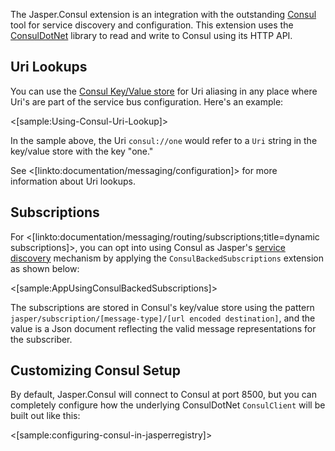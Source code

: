 <!--title:Jasper.Consul-->


The Jasper.Consul extension is an integration with the outstanding [Consul](https://www.consul.io/) tool for service discovery and configuration. This extension uses the [ConsulDotNet](https://github.com/PlayFab/consuldotnet) library to read and write to Consul using its HTTP API.

## Uri Lookups

You can use the [Consul Key/Value store](https://www.consul.io/api/kv.html) for Uri aliasing in any place where Uri's are part of the service bus configuration. Here's 
an example:

<[sample:Using-Consul-Uri-Lookup]>

In the sample above, the Uri `consul://one` would refer to a `Uri` string in the key/value store with the key "one."

See <[linkto:documentation/messaging/configuration]> for more information about Uri lookups.

## Subscriptions

For <[linkto:documentation/messaging/routing/subscriptions;title=dynamic subscriptions]>, you can opt into using Consul as Jasper's [service discovery](https://en.wikipedia.org/wiki/Service_discovery) mechanism
by applying the `ConsulBackedSubscriptions` extension as shown below:

<[sample:AppUsingConsulBackedSubscriptions]>

The subscriptions are stored in Consul's key/value store using the pattern `jasper/subscription/[message-type]/[url encoded destination]`, and the value is a Json document reflecting the valid message representations for the subscriber.

## Customizing Consul Setup

By default, Jasper.Consul will connect to Consul at port 8500, but you can completely configure how the underlying ConsulDotNet `ConsulClient` will be built out like this:

<[sample:configuring-consul-in-jasperregistry]>

